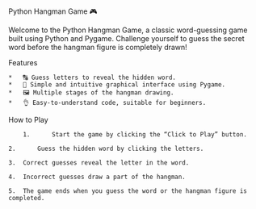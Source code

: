 Python Hangman Game 🎮

Welcome to the Python Hangman Game, a classic word-guessing game built using Python and Pygame. Challenge yourself to guess the secret word before the hangman figure is completely drawn!

Features

	*	🔠 Guess letters to reveal the hidden word.
	*	🎨 Simple and intuitive graphical interface using Pygame.
	*	🖼️ Multiple stages of the hangman drawing.
	*	👌 Easy-to-understand code, suitable for beginners.

How to Play

        1.     	Start the game by clicking the “Click to Play” button.
  
	2.     	Guess the hidden word by clicking the letters.
 
	3.	Correct guesses reveal the letter in the word.
 
	4.	Incorrect guesses draw a part of the hangman.
 
	5.	The game ends when you guess the word or the hangman figure is completed.
